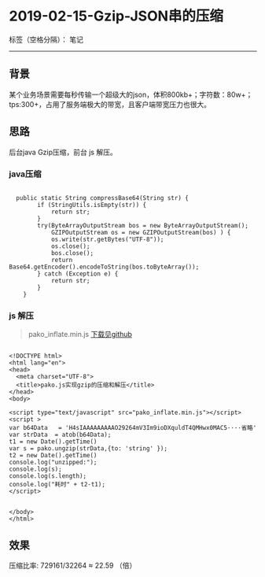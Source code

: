 ﻿# 2019-02-15-Gzip-JSON串的压缩

标签（空格分隔）： 笔记

---

##  背景

某个业务场景需要每秒传输一个超级大的json，体积800kb+；字符数：80w+；tps:300+，占用了服务端极大的带宽，且客户端带宽压力也很大。

## 思路
后台java Gzip压缩，前台 js 解压。

### java压缩

```

  public static String compressBase64(String str) {
        if (StringUtils.isEmpty(str)) {
            return str;
        }
        try(ByteArrayOutputStream bos = new ByteArrayOutputStream();
            GZIPOutputStream os = new GZIPOutputStream(bos) ) {
            os.write(str.getBytes("UTF-8"));
            os.close();
            bos.close();
            return Base64.getEncoder().encodeToString(bos.toByteArray());
        } catch (Exception e) {
            return str;
        } 
    }

```

### js 解压 
> pako_inflate.min.js  [下载见github][1]
```

<!DOCTYPE html>
<html lang="en">
<head>
  <meta charset="UTF-8">
  <title>pako.js实现gzip的压缩和解压</title>
</head>
<body>

<script type="text/javascript" src="pako_inflate.min.js"></script>
<script >
var b64Data   = 'H4sIAAAAAAAAAO29264mV3Im9ioDXquldT4QMHwx0MAC5····省略'
var strData  = atob(b64Data);
t1 = new Date().getTime()
var s = pako.ungzip(strData,{to: 'string' });
t2 = new Date().getTime()
console.log("unzipped:");
console.log(s);
console.log(s.length);
console.log("耗时" + t2-t1);
</script>


</body>
</html>

```

## 效果

压缩比率: 729161/32264 ≈ 22.59 （倍）


  [1]: http://nodeca.github.io/pako/